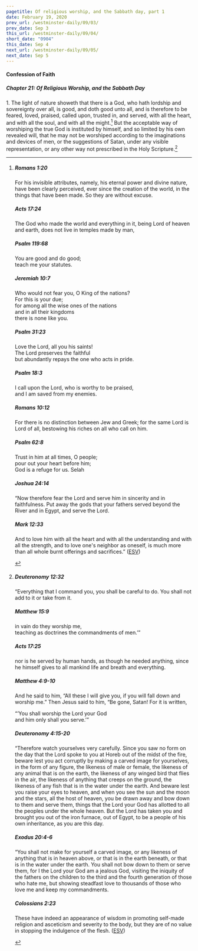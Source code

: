 ```yaml
---
pagetitle: Of religious worship, and the Sabbath day, part 1
date: February 19, 2020
prev_url: /westminster-daily/09/03/
prev_date: Sep 3
this_url: /westminster-daily/09/04/
short_date: "0904"
this_date: Sep 4
next_url: /westminster-daily/09/05/
next_date: Sep 5
---
```


#### Confession of Faith

##### Chapter 21: Of Religious Worship, and the Sabbath Day

<span class="q">1.</span> The light of nature showeth that there is a God, who hath lordship and sovereignty over all, is good, and doth good unto all, and is therefore to be feared, loved, praised, called upon, trusted in, and served, with all the heart, and with all the soul, and with all the might.[^fnref:wcf1] But the acceptable way of worshiping the true God is instituted by himself, and so limited by his own revealed will, that he may not be worshiped according to the imaginations and devices of men, or the suggestions of Satan, under any visible representation, or any other way not prescribed in the Holy Scripture.[^fnref:wcf2]

[^fnref:wcf1]: <div class="esv"><h5>Romans 1:20</h5> <div class="esv-text"><p id="p45001020.01-1">For his invisible attributes, namely, his eternal power and divine nature, have been clearly perceived, ever since the creation of the world, in the things that have been made. So they are without excuse.</p> </div><h5>Acts 17:24</h5> <div class="esv-text"><p id="p44017024.01-2">The God who made the world and everything in it, being Lord of heaven and earth, does not live in temples made by man,</p> </div><h5>Psalm 119:68</h5> <div class="esv-text"><div class="block-indent"> <p class="line-group" id="p19119068.01-3">You are good and do good;<br /> <span class="indent"></span>teach me your statutes.</p> </div> </div><h5>Jeremiah 10:7</h5> <div class="esv-text"><div class="block-indent"> <p class="line-group" id="p24010007.01-4">Who would not fear you, O King of the nations?<br /> <span class="indent"></span>For this is your due;<br /> for among all the wise ones of the nations<br /> <span class="indent"></span>and in all their kingdoms<br /> <span class="indent"></span>there is none like you.</p> </div> </div><h5>Psalm 31:23</h5> <div class="esv-text"><div class="block-indent"> <p class="line-group" id="p19031023.01-5">Love the <span class="small-caps">Lord</span>, all you his saints!<br /> <span class="indent"></span>The <span class="small-caps">Lord</span> preserves the faithful<br /> <span class="indent"></span>but abundantly repays the one who acts in pride.</p> </div> </div><h5>Psalm 18:3</h5> <div class="esv-text"><div class="block-indent"> <p class="line-group" id="p19018003.01-6">I call upon the <span class="small-caps">Lord</span>, who is worthy to be praised,<br /> <span class="indent"></span>and I am saved from my enemies.</p> </div> </div><h5>Romans 10:12</h5> <div class="esv-text"><p id="p45010012.01-7">For there is no distinction between Jew and Greek; for the same Lord is Lord of all, bestowing his riches on all who call on him.</p> </div><h5>Psalm 62:8</h5> <div class="esv-text"><div class="block-indent"> <p class="line-group" id="p19062008.01-8">Trust in him at all times, O people;<br /> <span class="indent"></span>pour out your heart before him;<br /> <span class="indent"></span>God is a refuge for us. <span class="selah">Selah</span></p> </div> </div><h5>Joshua 24:14</h5> <div class="esv-text"> <p id="p06024014.06-9">&#8220;Now therefore fear the <span class="small-caps">Lord</span> and serve him in sincerity and in faithfulness. Put away the gods that your fathers served beyond the River and in Egypt, and serve the <span class="small-caps">Lord</span>.</p> </div><h5>Mark 12:33</h5> <div class="esv-text"><p id="p41012033.01-10">And to love him with all the heart and with all the understanding and with all the strength, and to love one's neighbor as oneself, is much more than all whole burnt offerings and sacrifices.&#8221;  (<a href="http://www.esv.org" class="copyright">ESV</a>)</p> </div> </div>

[^fnref:wcf2]: <div class="esv"><h5>Deuteronomy 12:32</h5> <div class="esv-text"><p id="p05012032.01-1"> &#8220;Everything that I command you, you shall be careful to do. You shall not add to it or take from it.</p> </div><h5>Matthew 15:9</h5> <div class="esv-text"><div class="block-indent"> <p class="line-group" id="p40015009.01-2"><span class="woc">in vain do they worship me,<br /> <span class="indent"></span>teaching as doctrines the commandments of men.&#8217;&#8221;</span></p> </div> </div><h5>Acts 17:25</h5> <div class="esv-text"><p id="p44017025.01-3">nor is he served by human hands, as though he needed anything, since he himself gives to all mankind life and breath and everything.</p> </div><h5>Matthew 4:9-10</h5> <div class="esv-text"><p id="p40004009.01-4">And he said to him, &#8220;All these I will give you, if you will fall down and worship me.&#8221; Then Jesus said to him, <span class="woc">&#8220;Be gone, Satan! For it is written,</span></p> <div class="block-indent"> <p class="line-group" id="p40004010.13-4"><span class="woc">&#8220;&#8216;You shall worship the Lord your God<br /> <span class="indent"></span>and him only shall you serve.&#8217;&#8221;</span></p> </div> </div><h5>Deuteronomy 4:15-20</h5> <div class="esv-text"> <p id="p05004015.03-5">&#8220;Therefore watch yourselves very carefully. Since you saw no form on the day that the <span class="small-caps">Lord</span> spoke to you at Horeb out of the midst of the fire, beware lest you act corruptly by making a carved image for yourselves, in the form of any figure, the likeness of male or female, the likeness of any animal that is on the earth, the likeness of any winged bird that flies in the air, the likeness of anything that creeps on the ground, the likeness of any fish that is in the water under the earth. And beware lest you raise your eyes to heaven, and when you see the sun and the moon and the stars, all the host of heaven, you be drawn away and bow down to them and serve them, things that the <span class="small-caps">Lord</span> your God has allotted to all the peoples under the whole heaven. But the <span class="small-caps">Lord</span> has taken you and brought you out of the iron furnace, out of Egypt, to be a people of his own inheritance, as you are this day.</p> </div><h5>Exodus 20:4-6</h5> <div class="esv-text"><p id="p02020004.01-6">&#8220;You shall not make for yourself a carved image, or any likeness of anything that is in heaven above, or that is in the earth beneath, or that is in the water under the earth. You shall not bow down to them or serve them, for I the <span class="small-caps">Lord</span> your God am a jealous God, visiting the iniquity of the fathers on the children to the third and the fourth generation of those who hate me, but showing steadfast love to thousands of those who love me and keep my commandments.</p> </div><h5>Colossians 2:23</h5> <div class="esv-text"><p id="p51002023.01-7">These have indeed an appearance of wisdom in promoting self-made religion and asceticism and severity to the body, but they are of no value in stopping the indulgence of the flesh.  (<a href="http://www.esv.org" class="copyright">ESV</a>)</p> </div> </div>

